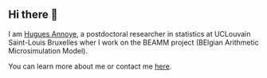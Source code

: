 ## Hi there 👋

I am [Hugues Annoye](https://huguesannoye.netlify.app/), a postdoctoral researcher in statistics at UCLouvain Saint-Louis Bruxelles wher I work on the BEAMM project (BElgian Arithmetic Microsimulation Model).

You can learn more about me or contact me [here](https://huguesannoye.netlify.app/).

<!--
**HuguesAnnoye/HuguesAnnoye** is a ✨ _special_ ✨ repository because its `README.md` (this file) appears on your GitHub profile.

Here are some ideas to get you started:

- 🔭 I’m currently working on ...
- 🌱 I’m currently learning ...
- 👯 I’m looking to collaborate on ...
- 🤔 I’m looking for help with ...
- 💬 Ask me about ...
- 📫 How to reach me: ...
- 😄 Pronouns: ...
- ⚡ Fun fact: ...
-->
